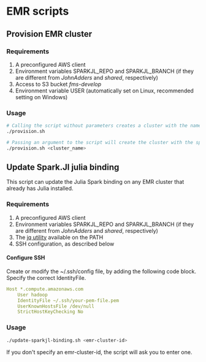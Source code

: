# EMR scripts

## Provision EMR cluster

### Requirements

1. A preconfigured AWS client
1. Environment variables SPARKJL_REPO and SPARKJL_BRANCH (if they are different from *JohnAdders* and *shared*, respectively)
1. Access to S3 bucket *fms-develop*
1. Environment variable USER (automatically set on Linux, recommended setting on Windows)

### Usage

```bash
# Calling the script without parameters creates a cluster with the name $USER-juliapoc
./provision.sh

# Passing an argument to the script will create the cluster with the specified name
./provision.sh <cluster_name>
```

## Update Spark.Jl julia binding

This script can update the Julia Spark binding on any EMR cluster that already has Julia installed.

### Requirements

1. A preconfigured AWS client
1. Environment variables SPARKJL_REPO and SPARKJL_BRANCH (if they are different from *JohnAdders* and *shared*, respectively)
1. The [jq utility](https://stedolan.github.io/jq/download/) available on the PATH
1. SSH configuration, as described below

#### Configure SSH

Create or modify the ~/.ssh/config file, by adding the following code block. Specify the correct IdentityFile.

```yaml
Host *.compute.amazonaws.com
    User hadoop
    IdentityFile ~/.ssh/your-pem-file.pem
    UserKnownHostsFile /dev/null
    StrictHostKeyChecking No

```

### Usage

```bash
./update-sparkjl-binding.sh <emr-cluster-id>
```

If you don't specify an emr-cluster-id, the script will ask you to enter one.

